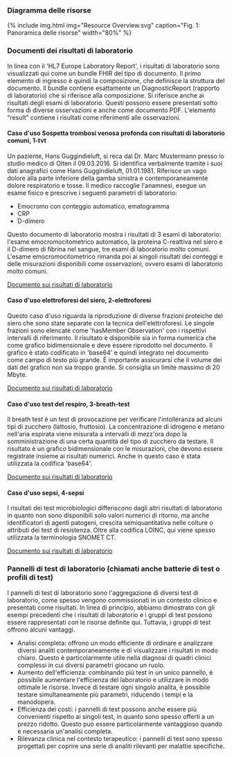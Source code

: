 <!-- markdownlint-disable MD001 MD041 -->

### Diagramma delle risorse

{% include img.html img="Resource Overview.svg" caption="Fig. 1: Panoramica delle risorse" width="80%" %}


### Documenti dei risultati di laboratorio

In linea con il 'HL7 Europe Laboratory Report', i risultati di laboratorio sono visualizzati qui come un bundle FHIR del tipo di documento. Il primo elemento di ingresso è quindi la composizione, che definisce la struttura del documento.
Il bundle contiene esattamente un DiagnosticReport (rapporto di laboratorio) che si riferisce alla composizione. Si riferisce anche ai risultati degli esami di laboratorio. Questi possono essere presentati sotto forma di diverse osservazioni e anche come documento PDF. L'elemento “result” contiene i risultati come riferimenti alle osservazioni. 

#### Caso d'uso Sospetta trombosi venosa profonda con risultati di laboratorio comuni, 1-tvt

Un paziente, Hans Guggindieluft, si reca dal Dr. Marc Mustermann presso lo studio medico di Olten il 09.03.2016. Si identifica verbalmente tramite i suoi dati anagrafici come Hans Guggindieluft, 01.01.1981. Riferisce un vago dolore alla parte inferiore della gamba sinistra e contemporaneamente dolore respiratorio e tosse. Il medico raccoglie l'anamnesi, esegue un esame fisico e prescrive i seguenti parametri di laboratorio:

* Emocromo con conteggio automatico, ematogramma
* CRP
* D-dimero
 
Questo documento di laboratorio mostra i risultati di 3 esami di laboratorio: l'esame emocromocitometrico automatico, la proteina C-reattiva nel siero e il D-dimero di fibrina nel sangue, tre esami di laboratorio molto comuni. L'esame emocromocitometrico rimanda poi ai singoli risultati dei conteggi e delle misurazioni disponibili come osservazioni, ovvero esami di laboratorio molto comuni.

[Documento sui risultati di laboratorio](Bundle-LabResultReport-1-tvt.html)

#### Caso d'uso elettroforesi del siero, 2-elettroforesi

Questo caso d'uso riguarda la riproduzione di diverse frazioni proteiche del siero che sono state separate con la tecnica dell'elettroforesi. Le singole frazioni sono elencate come 'hasMember Observation' con i rispettivi intervalli di riferimento. Il risultato è disponibile sia in forma numerica che come grafico bidimensionale e deve essere riprodotto nel documento. Il grafico è stato codificato in 'base64' e quindi integrato nel documento come campo di testo più grande. È importante assicurarsi che il volume dei dati del grafico non sia troppo grande. Si consiglia un limite massimo di 20 Mbyte. 

[Documento sui risultati di laboratorio](Bundle-LabResultReport-2-electrophoresis.html)

#### Caso d'uso test del respiro, 3-breath-test

Il breath test è un test di provocazione per verificare l'intolleranza ad alcuni tipi di zucchero (lattosio, fruttosio). La concentrazione di idrogeno e metano nell'aria espirata viene misurata a intervalli di mezz'ora dopo la somministrazione di una certa quantità del tipo di zucchero da testare. Il risultato è un grafico bidimensionale con le misurazioni, che devono essere registrate insieme ai risultati numerici. Anche in questo caso è stata utilizzata la codifica 'base64'.

[Documento sui risultati di laboratorio](Bundle-LabResultReport-3-breath-test.html)

#### Caso d'uso sepsi, 4-sepsi

I risultati dei test microbiologici differiscono dagli altri risultati di laboratorio in quanto non sono disponibili solo valori numerici di ritorno, ma anche identificatori di agenti patogeni, crescita semiquantitativa nelle colture o attributi dei test di resistenza. Oltre alla codifica LOINC, qui viene spesso utilizzata la terminologia SNOMET CT.

[Documento sui risultati di laboratorio](Bundle-LabResultReport-4-sepsis.html)

### Pannelli di test di laboratorio (chiamati anche batterie di test o profili di test)

I pannelli di test di laboratorio sono l'aggregazione di diversi test di laboratorio, come spesso vengono commissionati in un contesto clinico e presentati come risultati. In linea di principio, abbiamo dimostrato con gli esempi precedenti che i risultati di laboratorio e i gruppi di test possono essere rappresentati con le risorse definite qui. Tuttavia, i gruppi di test offrono alcuni vantaggi.

* Analisi completa: offrono un modo efficiente di ordinare e analizzare diversi analiti contemporaneamente e di visualizzare i risultati in modo chiaro. Questo è particolarmente utile nella diagnosi di quadri clinici complessi in cui diversi parametri giocano un ruolo.
* Aumento dell'efficienza: combinando più test in un unico pannello, è possibile aumentare l'efficienza del laboratorio e utilizzare in modo ottimale le risorse. Invece di testare ogni singolo analita, è possibile testare simultaneamente più parametri, riducendo i tempi e la manodopera.
* Efficienza dei costi: i pannelli di test possono anche essere più convenienti rispetto ai singoli test, in quanto sono spesso offerti a un prezzo ridotto. Questo può essere particolarmente vantaggioso quando è necessaria un'analisi completa.
* Rilevanza clinica nel contesto terapeutico: i pannelli di test sono spesso progettati per coprire una serie di analiti rilevanti per malattie specifiche.
